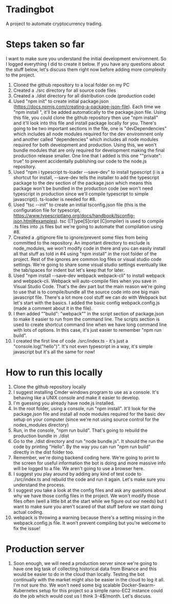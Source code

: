 # Tradingbot

A project to automate cryptocurrency trading.

# Steps taken so far

I want to make sure you understand the initial development enviromnent. So I logged everything I did to create it below. If you have any questions about the stuff below, let's discuss them right now before adding
more complexity to the project.

1. Cloned the github repository to a local folder on my PC
2. Created a ./src directory for all source code files
3. Created a ./dist directory for all distribution code (production code)
4. Used "npm init" to create initial package.json (https://docs.npmjs.com/creating-a-package-json-file). Each time we "npm install <somemodule>", it'll be added automatically to the package.json file. Using this file, you could clone the github repository then use "npm install" and it'll look into this file and install package locally for you. There's going to be two important sections in the file, one is "devDependencies" which includes all node modules required for the dev enviromnent only and another called "dependencies" which includes all node modules required for both development and production. Using this, we won't bundle modules that are only required for development making the final production release smaller. One line that I added is this one ""private": true" to prevent accidentally publishing our code to the node.js repository.
5. Used "npm i typescript ts-loader --save-dev" to install typescript (i is a shortcut for install, --save-dev tells the installer to add the typescript package to the dev section of the package.json which means this package won't be bundled in the production code (we won't need typescript in production since we'll compile typescript to simple javascript)). ts-loader is needed for #8.
6. Used "tsc --init" to create an initial tsconfig.json file (this is the configuration file for typescript, https://www.typescriptlang.org/docs/handbook/tsconfig-json.html#examples). tsc ([T]ype[S]cript [C]ompiler) is used to compile .ts files into .js files but we're going to automate that compilation using #8.
7. Created a .gitignore file to ignore/prevent some files from being committed to the repository. An important directory to exclude is node_modules, we won't modify code in there and you can easily install all that stuff as told in #4 using "npm install" in the root folder of the project. Rest of the ignores are common log files or visual studio code settings. We're going to share some visual studio settings eventually like the tab/spaces for indent but let's keep that for later.
8. Used "npm install --save-dev webpack webpack-cli" to install webpack and webpack-cli. Webpack will auto-compile files when you save in Visual Studio Code. That's the dev part but the main reason we're going to use that is to compile/bundle all the source code into one big main javascript file. There's a lot more cool stuff we can do with Webpack but let's start with the basics. I added the basic config webpack.config.js (made a comment about it in the file).
9. I then added ""build": "webpack"" in the script section of package.json to make it easier to run from the command line. The scripts section is used to create shortcut command line when we have long command line with lots of options. In this case, it's just easier to remember "npm run build".
10. I created the first line of code ./src/index.ts - it's just a "console.log("hello")". It's not even typescript in a way, it's simple javascript but it's all the same for now!

# How to run this locally

1. Clone the github repository locally
2. I suggest installing Cmder windows program to use as a console. It's behaving like a UNIX console and make it easier to develop.
3. I'm guessing you already have node.js installed.
4. In the root folder, using a console, run "npm install". It'll look for the package.json file and install all node modules required for the basic dev setup on your computer (since we're not using source control for the nodes_modules directory)
5. Run, in the console, "npm run build". That's going to rebuild the production bundle in ./dist
6. Go to the ./dist directory and run "node bundle.js". It should the run the code by printing "Hello". By the way you can run "npm run build" directly in the dist folder too.
7. Remember, we're doing backend coding here. We're going to print to the screen for useful information the bot is doing and more massive info will be logged to a file. We aren't going to use a browser here.
8. I suggest you play around by adding any kind of test code to ./src/index.ts and rebuild the code and run it again. Let's make sure you understand the process.
9. I suggest you take a look at the config files and ask any questions about why we have those config files in the project. We won't modify those files often (well a little bit at the start while we figure out our needs) but I want to make sure you aren't scared of that stuff before we start doing actual coding.
10. webpack is throwing a warning because there's a setting missing in the webpack.config.js file. It won't prevent compiling but you're welcome to fix the issue!

# Production server

1. Soon enough, we will need a production server since we're going to have one big task of collecting historical data from Binance and this would be easier to do in the cloud than locally. Testing the bot continually with the market might also be easier in the cloud to log it all. I'm not sure tho. We won't need some big scalable Docker-Swarm-Kubernetes setup for this project so a simple nano-EC2 instance could do the job which would cost us I think 3-4$/month. Let's discuss.
